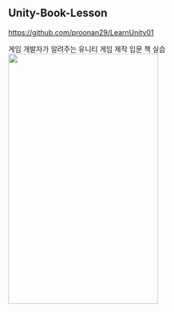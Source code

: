 ## Unity-Book-Lesson
https://github.com/proonan29/LearnUnity01

게임 개발자가 알려주는 유니티 게임 제작 입문 책 실습
<img src=https://github.com/user-attachments/assets/8d24b4ef-7156-4bdd-a4fb-ce57ba2256ab width="300" height="500">
